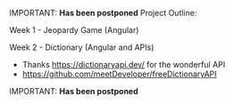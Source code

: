 IMPORTANT: **Has been postponed**
Project Outline:

Week 1 - Jeopardy Game (Angular)

Week 2 - Dictionary (Angular and APIs)
- Thanks https://dictionaryapi.dev/ for the wonderful API
- https://github.com/meetDeveloper/freeDictionaryAPI

IMPORTANT: **Has been postponed**
